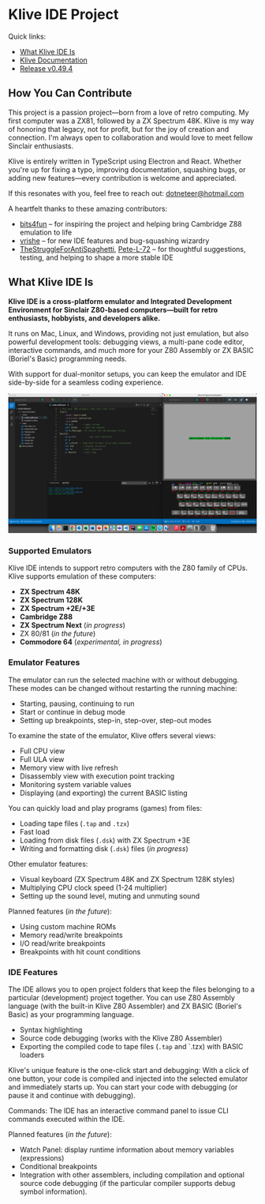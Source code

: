 # Klive IDE Project

Quick links:
- [What Klive IDE Is](#what-klive-ide-is)
- [Klive Documentation](https://dotneteer.github.io/kliveide/)
- [Release v0.49.4](https://github.com/Dotneteer/kliveide/releases/tag/v0.49.4)

## How You Can Contribute

This project is a passion project—born from a love of retro computing. My first computer was a ZX81, followed by a ZX Spectrum 48K. Klive is my way of honoring that legacy, not for profit, but for the joy of creation and connection. I'm always open to collaboration and would love to meet fellow Sinclair enthusiasts.

Klive is entirely written in TypeScript using Electron and React. Whether you're up for fixing a typo, improving documentation, squashing bugs, or adding new features—every contribution is welcome and appreciated.

If this resonates with you, feel free to reach out: dotneteer@hotmail.com

A heartfelt thanks to these amazing contributors:

- [bits4fun](https://github.com/bits4fun) – for inspiring the project and helping bring Cambridge Z88 emulation to life
- [vrishe](https://github.com/vrishe) – for new IDE features and bug-squashing wizardry
- [TheStruggleForAntiSpaghetti](https://github.com/TheStruggleForAntiSpaghetti), [Pete-L-72](https://github.com/Pete-L-72) – for thoughtful suggestions, testing, and helping to shape a more stable IDE

## What Klive IDE Is

**Klive IDE is a cross-platform emulator and Integrated Development Environment for Sinclair Z80-based computers—built for retro enthusiasts, hobbyists, and developers alike.**

It runs on Mac, Linux, and Windows, providing not just emulation, but also powerful development tools: debugging views, a multi-pane code editor, interactive commands, and much more for your Z80 Assembly or ZX BASIC (Boriel's Basic) programming needs.

With support for dual-monitor setups, you can keep the emulator and IDE side-by-side for a seamless coding experience.

![Intro](/public/images/intro/klive-ide-intro.png)

### Supported Emulators

Klive IDE intends to support retro computers with the Z80 family of CPUs. Klive supports emulation of these computers:

- **ZX Spectrum 48K**
- **ZX Spectrum 128K**
- **ZX Spectrum +2E/+3E**
- **Cambridge Z88**
- **ZX Spectrum Next** (*in progress*)
- ZX 80/81 (*in the future*)
- **Commodore 64** (*experimental, in progress*)

### Emulator Features

The emulator can run the selected machine with or without debugging. These modes can be changed without restarting the running machine:

- Starting, pausing, continuing to run
- Start or continue in debug mode
- Setting up breakpoints, step-in, step-over, step-out modes

To examine the state of the emulator, Klive offers several views:

- Full CPU view
- Full ULA view
- Memory view with live refresh
- Disassembly view with execution point tracking
- Monitoring system variable values
- Displaying (and exporting) the current BASIC listing

You can quickly load and play programs (games) from files:

- Loading tape files (`.tap` and `.tzx`)
- Fast load
- Loading from disk files (`.dsk`) with ZX Spectrum +3E
- Writing and formatting disk (`.dsk`) files (*in progress*)

Other emulator features:

- Visual keyboard (ZX Spectrum 48K and ZX Spectrum 128K styles)
- Multiplying CPU clock speed (1-24 multiplier)
- Setting up the sound level, muting and unmuting sound

Planned features (*in the future*):

- Using custom machine ROMs
- Memory read/write breakpoints
- I/O read/write breakpoints
- Breakpoints with hit count conditions

### IDE Features

The IDE allows you to open project folders that keep the files belonging to a particular (development) project together. You can use Z80 Assembly language (with the built-in Klive Z80 Assembler) and ZX BASIC (Boriel's Basic) as your programming language.

- Syntax highlighting
- Source code debugging (works with the Klive Z80 Assembler)
- Exporting the compiled code to tape files (`.tap` and `.tzx) with BASIC loaders

Klive's unique feature is the one-click start and debugging: With a click of one button, your code is compiled and injected into the selected emulator and immediately starts up. You can start your code with debugging (or pause it and continue with debugging).

Commands: The IDE has an interactive command panel to issue CLI commands executed within the IDE.

Planned features (*in the future*):

- Watch Panel: display runtime information about memory variables (expressions)
- Conditional breakpoints
- Integration with other assemblers, including compilation and optional source code debugging (if the particular compiler supports debug symbol information).
